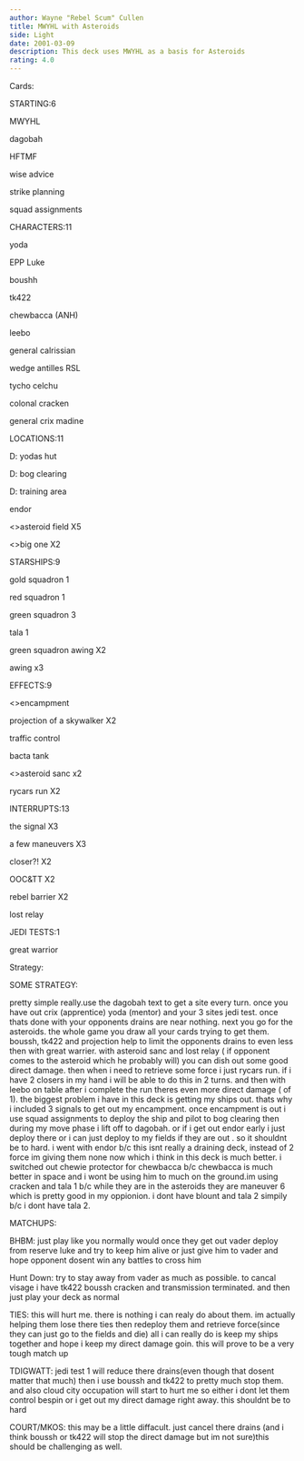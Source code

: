 ```yaml
---
author: Wayne "Rebel Scum" Cullen
title: MWYHL with Asteroids
side: Light
date: 2001-03-09
description: This deck uses MWYHL as a basis for Asteroids
rating: 4.0
---
```

Cards: 

STARTING:6 
MWYHL 
dagobah 
HFTMF 
wise advice 
strike planning 
squad assignments 

CHARACTERS:11 
yoda 
EPP Luke 
boushh 
tk422 
chewbacca (ANH)
leebo 
general calrissian 
wedge antilles RSL 
tycho celchu 
colonal cracken 
general crix madine 

LOCATIONS:11 
D: yodas hut 
D: bog clearing 
D: training area 
endor 
<>asteroid field X5 
<>big one X2 

STARSHIPS:9 
gold squadron 1 
red squadron 1 
green squadron 3 
tala 1 
green squadron awing X2 
awing x3 

EFFECTS:9 
<>encampment 
projection of a skywalker X2 
traffic control 
bacta tank 
<>asteroid sanc x2 
rycars run X2 

INTERRUPTS:13 
the signal X3 
a few maneuvers X3 
closer?! X2 
OOC&TT X2 
rebel barrier X2 
lost relay 

JEDI TESTS:1 
great warrior  

Strategy: 

SOME STRATEGY: 
pretty simple really.use the dagobah text to get a site every turn. once you have out crix (apprentice) yoda (mentor) and your 3 sites jedi test. once thats done with your opponents drains are near nothing. next you go for the asteroids. the whole game you draw all your cards trying to get them. boussh, tk422 and projection help to limit the opponents drains to even less then with great warrier. with asteroid sanc and lost relay ( if opponent comes to the asteroid which he probably will) you can dish out some good direct damage. then when i need to retrieve some force i just rycars run. if i have 2 closers in my hand i will be able to do this in 2 turns. and then with leebo on table after i complete the run theres even more direct damage ( of 1). the biggest problem i have in this deck is getting my ships out. thats why i included 3 signals to get out my encampment. once encampment is out i use squad assignments to deploy the ship and pilot to bog clearing then during my move phase i lift off to dagobah. or if i get out endor early i just deploy there or i can just deploy to my fields if they are out . so it shouldnt be to hard. i went with endor b/c this isnt really a draining deck, instead of 2 force im giving them none now which i think in this deck is much better. i switched out chewie protector for chewbacca b/c chewbacca is much better in space and i wont be using him to much on the ground.im using cracken and tala 1 b/c while they are in the asteroids they are maneuver 6 which is pretty good in my oppionion. i dont have blount and tala 2 simpily b/c i dont have tala 2.


MATCHUPS: 
BHBM: just play like you normally would once they get out vader deploy from reserve luke and try to keep him alive or just give him to vader and hope opponent dosent win any battles to cross him 

Hunt Down: try to stay away from vader as much as possible. to cancal visage i have tk422 boussh cracken and transmission terminated. and then just play your deck as normal 

TIES: this will hurt me. there is nothing i can realy do about them. im actually helping them lose there ties then redeploy them and retrieve force(since they can just go to the fields and die) all i can really do is keep my ships together and hope i keep my direct damage goin. this will prove to be a very tough match up 

TDIGWATT: jedi test 1 will reduce there drains(even though that dosent matter that much) then i use boussh and tk422 to pretty much stop them. and also cloud city occupation will start to hurt me so either i dont let them control bespin or i get out my direct damage right away. this shouldnt be to hard 

COURT/MKOS: this may be a little diffacult. just cancel there drains (and i think boussh or tk422 will stop the direct damage but im not sure)this should be challenging as well. 
